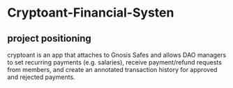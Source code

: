 # Cryptoant-Financial-Systen

## project positioning

cryptoant is an app that attaches to Gnosis Safes and allows DAO managers to set recurring payments (e.g. salaries), receive payment/refund requests from members, and create an annotated transaction history for approved and rejected payments.









